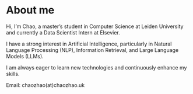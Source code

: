 # About me

Hi, I’m Chao, a master’s student in Computer Science at Leiden University and currently a Data Scientist Intern at Elsevier. 

I have a strong interest in Artificial Intelligence, particularly in Natural Language Processing (NLP), Information Retrieval, and Large Language Models (LLMs). 

I am always eager to learn new technologies and continuously enhance my skills.

Email: chaozhao(at)chaozhao.uk
